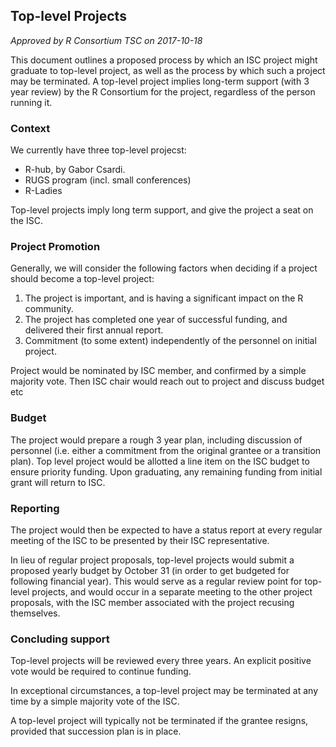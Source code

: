 ## Top-level Projects

*Approved by R Consortium TSC on 2017-10-18*

This document outlines a proposed process by which an ISC project might
graduate to top-level project, as well as the process by which such a
project may be terminated. A top-level project implies long-term support
(with 3 year review) by the R Consortium for the project, regardless of
the person running it.

### Context

We currently have three top-level projecst:

  - R-hub, by Gabor Csardi.
  - RUGS program (incl. small conferences)
  - R-Ladies

Top-level projects imply long term support, and give the project a seat
on the ISC.

### Project Promotion

Generally, we will consider the following factors when deciding if a
project should become a top-level project:

1.  The project is important, and is having a significant impact on the
    R community.
2.  The project has completed one year of successful funding, and
    delivered their first annual report.
3.  Commitment (to some extent) independently of the personnel on
    initial project.

Project would be nominated by ISC member, and confirmed by a simple
majority vote. Then ISC chair would reach out to project and discuss
budget etc

### Budget

The project would prepare a rough 3 year plan, including discussion of
personnel (i.e. either a commitment from the original grantee or a
transition plan). Top level project would be allotted a line item on the
ISC budget to ensure priority funding. Upon graduating, any remaining
funding from initial grant will return to ISC.

### Reporting

The project would then be expected to have a status report at every
regular meeting of the ISC to be presented by their ISC representative.

In lieu of regular project proposals, top-level projects would submit a
proposed yearly budget by October 31 (in order to get budgeted for
following financial year). This would serve as a regular review point
for top-level projects, and would occur in a separate meeting to the
other project proposals, with the ISC member associated with the project
recusing themselves.

### Concluding support

Top-level projects will be reviewed every three years. An explicit
positive vote would be required to continue funding.

In exceptional circumstances, a top-level project may be terminated at
any time by a simple majority vote of the ISC.

A top-level project will typically not be terminated if the grantee
resigns, provided that succession plan is in place.